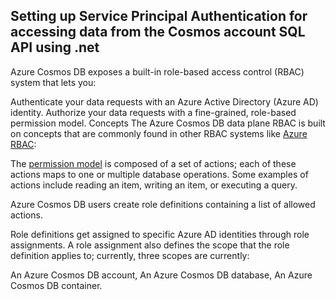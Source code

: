 ## **Setting up Service Principal Authentication for accessing data from the Cosmos account SQL API using .net**
Azure Cosmos DB exposes a built-in role-based access control (RBAC) system that lets you:

Authenticate your data requests with an Azure Active Directory (Azure AD) identity.
Authorize your data requests with a fine-grained, role-based permission model.
Concepts
The Azure Cosmos DB data plane RBAC is built on concepts that are commonly found in other RBAC systems like [Azure RBAC](https://github.com/MicrosoftDocs/azure-docs/blob/ace3a1f12faf932e2eeb69c0bfe72041780c582e/articles/role-based-access-control/overview.md):

The [permission model](https://github.com/MicrosoftDocs/azure-docs/blob/ace3a1f12faf932e2eeb69c0bfe72041780c582e/articles/cosmos-db/how-to-setup-rbac.md#permission-model) is composed of a set of actions; each of these actions maps to one or multiple database operations. Some examples of actions include reading an item, writing an item, or executing a query.

Azure Cosmos DB users create role definitions containing a list of allowed actions.

Role definitions get assigned to specific Azure AD identities through role assignments. A role assignment also defines the scope that the role definition applies to; currently, three scopes are currently:

An Azure Cosmos DB account,
An Azure Cosmos DB database,
An Azure Cosmos DB container.
